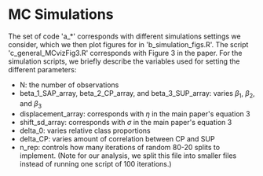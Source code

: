 # MC Simulations
The set of code 'a_*' corresponds with different simulations settings we consider, which we then plot figures for in 'b_simulation_figs.R'. The script 'c_general_MCvizFig3.R' corresponds with Figure 3 in the paper. For the simulation scripts, we briefly describe the variables used for setting the different parameters:
* N: the number of observations
* beta_1_SAP_array, beta_2_CP_array, and beta_3_SUP_array: varies $\beta_1$, $\beta_2$, and $\beta_3$
* displacement_array: corresponds with $\eta$ in the main paper's equation 3
* shift_sd_array: corresponds with $\sigma$ in the main paper's equation 3
* delta_0: varies relative class proportions
* delta_CP: varies amount of correlation between CP and SUP
* n_rep: controls how many iterations of random 80-20 splits to implement. (Note for our analysis, we split this file into smaller files instead of running one script of 100 iterations.)



